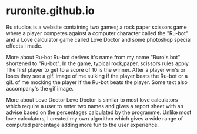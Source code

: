# ruronite.github.io
Ru studios is a website containing two games; a rock paper scissors game where a player competes against a computer character called the "Ru-bot" and a Love calculator game called Love Doctor and some photoshop special effects I made.

More about Ru-bot
Ru-bot derives it's name from my name "Ruro's bot" shortened to "Ru-bot". In the game, typical rock,paper, scissors rules apply. The first player to get to a score of 10 is the winner. 
After a player win's or loses they see a gif. image of me sulking if the player beats the Ru-bot or a gif. of me mocking the player if the Ru-bot beats the player. Some text also accompany's the gif image.

More about Love Doctor
Love Doctor is similar to most love calculators which require a user to enter two names and gives a report sheet with an advise based on the percentages calculated by the programme.
Unlike most love calculators, I created my own algorithm which gives a wide range of computed percentage adding more fun to the user experience.
